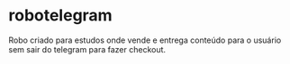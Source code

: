 # robotelegram
Robo criado para estudos onde vende e entrega conteúdo para o usuário sem sair do telegram para fazer checkout.

